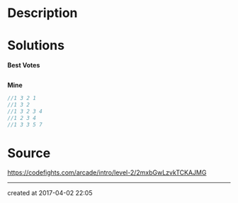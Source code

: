 # Description



# Solutions

**Best Votes**

``` java

```

**Mine**

``` java
//1 3 2 1
//1 3 2
//1 3 2 3 4
//1 2 3 4
//1 3 3 5 7
```

# Source

https://codefights.com/arcade/intro/level-2/2mxbGwLzvkTCKAJMG



---

created at 2017-04-02 22:05